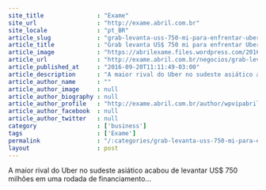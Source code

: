 ```yaml
---
site_title               : "Exame"
site_url                 : "http://exame.abril.com.br"
site_locale              : "pt_BR"
article_slug             : "grab-levanta-uss-750-mi-para-enfrentar-uber-na-asia"
article_title            : "Grab levanta US$ 750 mi para enfrentar Uber na Ásia"
article_image            : "https://abrilexame.files.wordpress.com/2016/09/size_960_16_9_uber40.jpg?quality=70&strip=all&w=960"
article_url              : "http://exame.abril.com.br/negocios/grab-levanta-us-750-mi-para-enfrentar-uber-na-asia/"
article_published_at     : "2016-09-20T11:11:49-03:00"
article_description      : "A maior rival do Uber no sudeste asiático acabou de levantar US$ 750 milhões em uma rodada de financiamento..."
article_author_name      : ""
article_author_image     : null
article_author_biography : null
article_author_profile   : "http://exame.abril.com.br/author/wpvipabril/"
article_author_facebook  : null
article_author_twitter   : null
category                 : ['business']
tags                     : ['Exame']
permalink                : "/:categories/grab-levanta-uss-750-mi-para-enfrentar-uber-na-asia/"
layout                   : post
---
```


A maior rival do Uber no sudeste asiático acabou de levantar US$ 750 milhões em uma rodada de financiamento...
